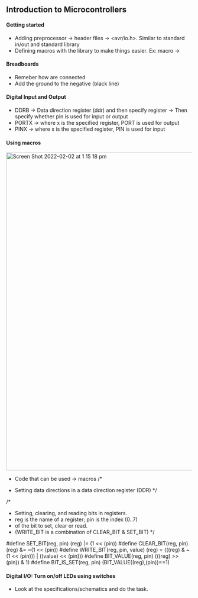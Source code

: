 ## Introduction to Microcontrollers

#### Getting started
- Adding preprocessor -> header files -> <avr/io.h>. Similar to standard in/out and standard library 
- Defining macros with the library to make things easier. Ex: macro -> 

#### Breadboards
- Remeber how are connected
- Add the ground to the negative (black line)

#### Digital Input and Output
- DDRB -> Data direction register (ddr) and then specify register -> Then specify whether pin is used for input or output
- PORTX -> where x is the specified register, PORT is used for output
- PINX -> where x is the specified register, PIN is used for input

#### Using macros 
<img width="860" alt="Screen Shot 2022-02-02 at 1 15 18 pm" src="https://user-images.githubusercontent.com/71302996/152087743-4abd02a7-62cc-41ec-a9e0-cc8e99880843.png">

- Code that can be used -> macros
/* 
 *  Setting data directions in a data direction register (DDR)
 */

/*
 *  Setting, clearing, and reading bits in registers.
 *  reg is the name of a register; pin is the index (0..7)
 *  of the bit to set, clear or read.
 *  (WRITE_BIT is a combination of CLEAR_BIT & SET_BIT)
 */

#define SET_BIT(reg, pin)			(reg) |= (1 << (pin))
#define CLEAR_BIT(reg, pin)			(reg) &= ~(1 << (pin))
#define WRITE_BIT(reg, pin, value)	(reg) = (((reg) & ~(1 << (pin))) | ((value) << (pin)))
#define BIT_VALUE(reg, pin)			(((reg) >> (pin)) & 1)
#define BIT_IS_SET(reg, pin)		(BIT_VALUE((reg),(pin))==1)



#### Digital I/O: Turn on/off LEDs using switches
- Look at the specifications/schematics and do the task.
